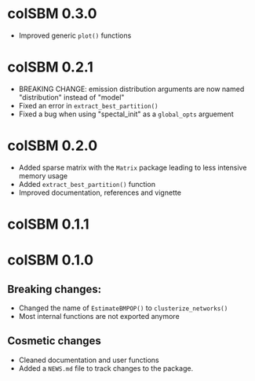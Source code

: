 # colSBM 0.3.0
* Improved generic `plot()` functions

# colSBM 0.2.1
* BREAKING CHANGE: emission distribution arguments are now named "distribution"
instead of "model"
* Fixed an error in `extract_best_partition()`
* Fixed a bug when using "spectal_init" as a `global_opts` arguement

# colSBM 0.2.0

* Added sparse matrix with the `Matrix` package leading to less intensive
  memory usage
* Added `extract_best_partition()` function
* Improved documentation, references and vignette

# colSBM 0.1.1

# colSBM 0.1.0

## Breaking changes:

* Changed the name of `EstimateBMPOP()` to `clusterize_networks()`
* Most internal functions are not exported anymore

## Cosmetic changes
* Cleaned documentation and user functions
* Added a `NEWS.md` file to track changes to the package.
